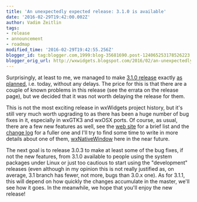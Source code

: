 ```yaml
---
title: 'An unexpectedly expected release: 3.1.0 is available'
date: '2016-02-29T19:42:00.002Z'
author: Vadim Zeitlin
tags:
- release
- announcement
- roadmap
modified_time: '2016-02-29T19:42:55.256Z'
blogger_id: tag:blogger.com,1999:blog-35681690.post-124065253178526223
blogger_orig_url: http://wxwidgets.blogspot.com/2016/02/an-unexpectedly-expected-release-310-is.html
---
```


Surprisingly, at least to me, we managed to make [3.1.0 release] exactly [as
planned], i.e. today, without any delays. The price for this is that there are a
couple of known problems in this release (see the errata on the release page),
but we decided that it was not worth delaying the release for them.

This is not the most exciting release in wxWidgets project history, but it's
still very much worth upgrading to as there has been a huge number of bug fixes
in it, especially in wxGTK3 and wxOSX ports. Of course, as usual, there are a
few new features as well, see the [web site] for a brief list and the [change
log] for a fuller one and I'll try to find some time to write in more details
about one of them, [wxNativeWindow] here in the near future.

The next goal is to release 3.0.3 to make at least some of the bug fixes, if not
the new features, from 3.1.0 available to people using the system packages under
Linux or just too cautious to start using the "development" releases (even
although in my opinion this is not really justified as, on average, 3.1 branch
has fewer, not more, bugs than 3.0.x one). As for 3.1.1, this will depend on how
quickly the changes accumulate in the master, we'll see how it goes. In the
meanwhile, we hope that you'll enjoy the new release!

[3.1.0 release]: https://github.com/wxWidgets/wxWidgets/releases/tag/v3.1.0
[as planned]: /blog/2016/01/310-is-coming/
[web site]: /news/2016/02/wxwidgets-3.1.0-released/
[change log]: https://raw.githubusercontent.com/wxWidgets/wxWidgets/v3.1.0/docs/changes.txt
[wxNativeWindow]: http://docs.wxwidgets.org/3.1.0/classwx_native_window.html
